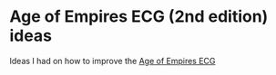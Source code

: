 # Age of Empires ECG (2nd edition) ideas

Ideas I had on how to improve the [Age of Empires ECG](https://boardgamegeek.com/boardgame/3127/age-of-empires-expandable-card-game)
